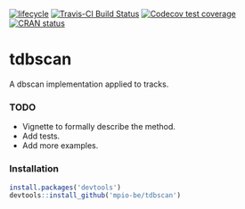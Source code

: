 
[![lifecycle](https://img.shields.io/badge/lifecycle-experimental-orange.svg)](https://www.tidyverse.org/lifecycle/#experimental)
[![Travis-CI Build Status](https://travis-ci.org/mpio-be/tdbscan.svg?branch=master)](https://travis-ci.org/mpio-be/tdbscan)
[![Codecov test coverage](https://codecov.io/gh/mpio-be/tdbscan/branch/master/graph/badge.svg)](https://codecov.io/gh/mpio-be/tdbscan?branch=master)
[![CRAN status](https://www.r-pkg.org/badges/version/tdbscan)](https://cran.r-project.org/package=tdbscan)


# tdbscan
A dbscan implementation applied to tracks.

### TODO
 * Vignette to formally describe the method.
 * Add tests.
 * Add more examples.

### Installation

```R
install.packages('devtools')
devtools::install_github('mpio-be/tdbscan')

```

